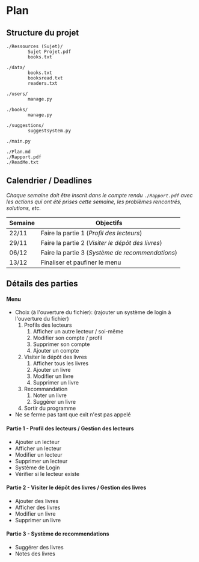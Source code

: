 # Plan

## Structure du projet

```
./Ressources (Sujet)/
		Sujet Projet.pdf
		books.txt

./data/
		books.txt
		booksread.txt
		readers.txt

./users/
		manage.py

./books/
		manage.py

./suggestions/
		suggestsystem.py

./main.py

./Plan.md
./Rapport.pdf
./ReadMe.txt
```

## Calendrier / Deadlines

*Chaque semaine doit être inscrit dans le compte rendu `./Rapport.pdf` avec les actions qui ont été prises cette semaine, les problèmes rencontrés, solutions, etc.*


| Semaine      | Objectifs 										|
|--------------|------------------------------------------------|
| 22/11 | Faire la partie 1 (*Profil des lecteurs*)				|
| 29/11 | Faire la partie 2 (*Visiter le dépôt des livres*)		|
| 06/12 | Faire la partie 3 (*Système de recommendations*)		|
| 13/12 | Finaliser et paufiner	le menu							|


## Détails des parties

#### Menu 

- Choix (à l'ouverture du fichier):
(rajouter un système de login à l'ouverture du fichier)
	1. Profils des lecteurs
		1. Afficher un autre lecteur / soi-même
		2. Modifier son compte / profil
		3. Supprimer son compte
		4. Ajouter un compte
	2. Visiter le dépôt des livres
		1. Afficher tous les livres
		2. Ajouter un livre
		3. Modifier un livre
		4. Supprimer un livre
	3. Recommandation
		1. Noter un livre
		2. Suggérer un livre
	4. Sortir du programme
- Ne se ferme pas tant que exit n'est pas appelé 


#### Partie 1 - Profil des lecteurs / Gestion des lecteurs

- Ajouter un lecteur
- Afficher un lecteur
- Modifier un lecteur
- Supprimer un lecteur
- Système de Login
- Vérifier si le lecteur existe

#### Partie 2 - Visiter le dépôt des livres / Gestion des livres

- Ajouter des livres
- Afficher des livres
- Modifier un livre
- Supprimer un livre

#### Partie 3 - Système de recommendations

- Suggérer des livres
- Notes des livres



